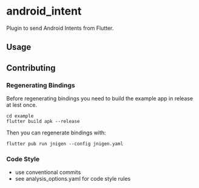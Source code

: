 # android_intent

Plugin to send Android Intents from Flutter.

## Usage


## Contributing

### Regenerating Bindings

Before regenerating bindings you need to build the example app in release at lest once.

```
cd example
flutter build apk --release
```

Then you can regenerate bindings with:

```
flutter pub run jnigen --config jnigen.yaml
```

### Code Style

- use conventional commits
- see analysis_options.yaml for code style rules